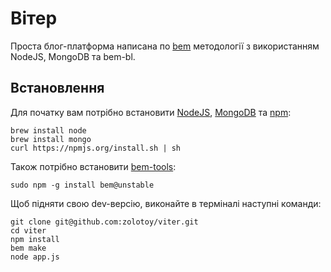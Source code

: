 # Вітер

Проста блог-платформа написана по [bem](http://bem.github.com/bem-method/pages/beginning/beginning.en.html) методології з використанням
NodeJS, MongoDB та bem-bl.

## Встановлення
Для початку вам потрібно встановити [NodeJS](http://nodejs.org/), [MongoDB](http://mongodb.org/) та [npm](http://npmjs.org/):

```
brew install node
brew install mongo
curl https://npmjs.org/install.sh | sh
```


Також потрібно встановити [bem-tools](https://github.com/bem/bem-tools):
```
sudo npm -g install bem@unstable
```


Щоб підняти свою dev-версію, виконайте в терміналі наступні команди:
```
git clone git@github.com:zolotoy/viter.git
cd viter
npm install
bem make
node app.js
```
